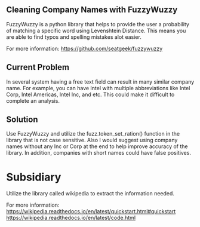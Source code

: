 ## Cleaning Company Names with FuzzyWuzzy
FuzzyWuzzy is a python library that helps to provide the user a probability of matching a specific word using Levenshtein Distance. This
means you are able to find typos and spelling mistakes alot easier.

For more information: https://github.com/seatgeek/fuzzywuzzy

## Current Problem
In several system having a free text field can result in many similar company name. For example, you can have Intel with multiple
abbreviations like Intel Corp, Intel Americas, Intel Inc, and etc. This could make it difficult to complete an analysis.

## Solution
Use FuzzyWuzzy and utilize the fuzz.token_set_ration() function in the library that is not case sensitive. Also I would suggest
using company names without any Inc or Corp at the end to help improve accuracy of the library. In addition, companies with short names
could have false positives.

# Subsidiary
Utilize the library called wikipedia to extract the information needed.

For more information:
https://wikipedia.readthedocs.io/en/latest/quickstart.html#quickstart
https://wikipedia.readthedocs.io/en/latest/code.html
